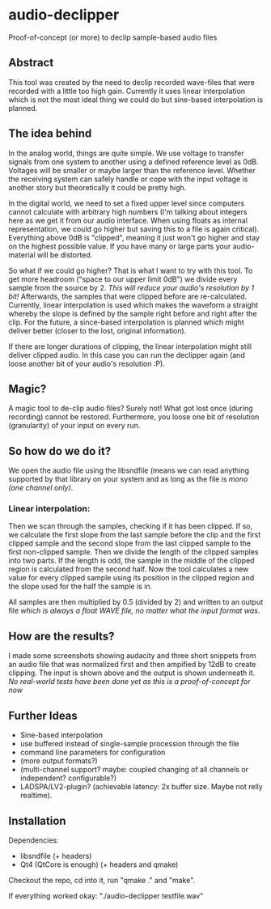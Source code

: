 audio-declipper
===============

Proof-of-concept (or more) to declip sample-based audio files

Abstract
--------

This tool was created by the need to declip recorded wave-files that 
were recorded with a little too high gain. Currently it uses linear 
interpolation which is not the most ideal thing we could do but 
sine-based interpolation is planned.

The idea behind
---------------

In the analog world, things are quite simple. We use voltage to transfer signals 
from one system to another using a defined reference level as 0dB. Voltages 
will be smaller or maybe larger than the reference level. Whether the receiving 
system can safely handle or cope with the input voltage is another story but 
theoretically it could be pretty high.

In the digital world, we need to set a fixed upper level since computers 
cannot calculate with arbitrary high numbers (I'm talking about integers here 
as we get it from our audio interface. When using floats as internal 
representation, we could go higher but saving this to a file is again 
critical). Everything above 0dB is "clipped", meaning it just won't go higher 
and stay on the highest possible value. If you have many or large parts your 
audio-material will be distorted. 

So what if we could go higher? That is what I want to try with this tool. 
To get more headroom ("space to our upper limit 0dB") we divide every sample 
from the source by 2. _This will reduce your audio's resolution by 1 bit!_ 
Afterwards, the samples that were clipped before are re-calculated. Currently, 
linear interpolation is used which makes the waveform a straight whereby the 
slope is defined by the sample right before and right after the clip. For the 
future, a since-based interpolation is planned which might deliver better 
(closer to the lost, original information).

If there are longer durations of clipping, the linear interpolation might still 
deliver clipped audio. In this case you can run the declipper again (and loose 
another bit of your audio's resolution :P).

Magic?
------

A magic tool to de-clip audio files? Surely not! What got lost once (during 
recording) cannot be restored. Furthermore, you loose one bit of 
resolution (granularity) of your input on every run.

So how do we do it?
-------------------

We open the audio file using the libsndfile (means we can read anything supported 
by that library on your system and as long as the file is _mono (one channel only)_. 

### Linear interpolation:
Then we scan through the samples, checking if it has been clipped. If so, we 
calculate the first slope from the last sample before the clip and the first 
clipped sample and the second slope from the last clipped sample to the first 
non-clipped sample. Then we divide the length of the clipped samples into 
two parts. If the length is odd, the sample in the middle of the clipped region 
is calculated from the second half. Now the tool calculates a new value for 
every clipped sample using its position in the clipped region and the slope 
used for the half the sample is in.

All samples are then multiplied by 0.5 (divided by 2) and written to an output 
file _which is always a float WAVE file, no matter what the input format was_.

How are the results?
--------------------

I made some screenshots showing audacity and three short snippets from an audio 
file that was normalized first and then ampified by 12dB to create clipping. 
The input is shown above and the output is shown underneath it.
_No real-world tests have been done yet as this is a proof-of-concept for now_

Further Ideas
-------------

- Sine-based interpolation
- use buffered instead of single-sample procession through the file
- command line parameters for configuration
- (more output formats?)
- (multi-channel support? maybe: coupled changing of all channels or independent? configurable?)
- LADSPA/LV2-plugin? (achievable latency: 2x buffer size. Maybe not relly realtime).

Installation
------------

Dependencies:
- libsndfile (+ headers)
- Qt4 (QtCore is enough) (+ headers and qmake)

Checkout the repo, cd into it, run "qmake ." and "make".

If everything worked okay: "./audio-declipper testfile.wav"
